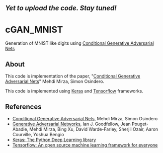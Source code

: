 ## ***Yet to upload the code. Stay tuned!***

# cGAN_MNIST
Generation of MNIST like digits using [Conditional Generative Adversarial Nets](https://arxiv.org/pdf/1411.1784.pdf)

## About

This code is implementation of the paper, "[Conditional Generative Adversarial Nets](https://arxiv.org/pdf/1411.1784.pdf)" Mehdi Mirza, Simon Osindero.

This code is implemented using [Keras](https://keras.io/) and [Tensorflow](https://www.tensorflow.org/) frameworks.

## References

- [Conditional Generative Adversarial Nets](https://arxiv.org/pdf/1411.1784.pdf), Mehdi Mirza, Simon Osindero
- [Generative Adversarial Networks](https://arxiv.org/abs/1406.2661), Ian J. Goodfellow, Jean Pouget-Abadie, Mehdi Mirza, Bing Xu, David Warde-Farley, Sherjil Ozair, Aaron Courville, Yoshua Bengio
- [Keras: The Python Deep Learning library](https://keras.io/)
- [Tensorflow: An open source machine learning framework for everyone](https://www.tensorflow.org/)
